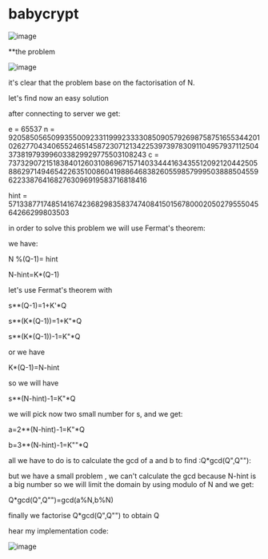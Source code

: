 # babycrypt
![image](https://user-images.githubusercontent.com/75444239/128935870-a387e98c-edd5-4fa3-a3ec-9db20415a90c.png)

**the problem

![image](https://user-images.githubusercontent.com/75444239/128936615-34d0a69b-9baf-48d8-8a95-dc9bb93aa22f.png)

it's clear that the problem base on the factorisation of N.

let's find now  an easy solution

after connecting to server we get:


e = 65537
n = 9205850565099355009233119992333308509057926987587516553442010262770434065524651458723071213422539739783091104957937112504373819793996033829929775503108243
c = 7373290721518384012603108696715714033444163435512092120442505886297149465422635100860419886468382605598579995038885045596223387641682763096919583716818416

hint = 571338771748514167423682983583747408415015678000205027955504564266299803503


in order to solve this problem we will use Fermat's theorem:

we have:  


N %(Q-1)= hint 
             
N-hint=K*(Q-1)


let's use Fermat's theorem with                      

s**(Q-1)=1+K'*Q
                                                  
                                                  
s**(K*(Q-1))=1+K"*Q
       
s**(K*(Q-1))-1=K"*Q

or we have

K*(Q-1)=N-hint

so we will have

s**(N-hint)-1=K"*Q



we will pick now two small  number for s, and we get:

a=2**(N-hint)-1=K"*Q

b=3**(N-hint)-1=K""*Q

all we have to do is to calculate the gcd of a and b to find :Q*gcd(Q",Q""):

but  we have a small problem , we can't calculate the gcd  because N-hint is a big number so we will limit the domain by using modulo of N and we get:

Q*gcd(Q",Q"")=gcd(a%N,b%N)

finally we factorise Q*gcd(Q",Q"") to obtain Q 

hear my implementation code:

![image](https://user-images.githubusercontent.com/75444239/128941220-0fc95415-7cc2-4137-83fd-94866ebfe9bd.png)







                                                   


                                                   


